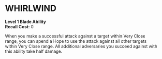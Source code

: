 # WHIRLWIND

**Level 1 Blade Ability**  
**Recall Cost:** 0

When you make a successful attack against a target within Very Close range, you can spend a Hope to use the attack against all other targets within Very Close range. All additional adversaries you succeed against with this ability take half damage.